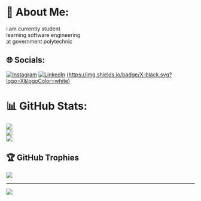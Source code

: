 # 💫 About Me:
i am currently student<br>learning software engineering<br>at government polytechnic<br>


## 🌐 Socials:
[![Instagram](https://img.shields.io/badge/Instagram-%23E4405F.svg?logo=Instagram&logoColor=white)](https://instagram.com/_.rishabh.1/) [![LinkedIn](https://img.shields.io/badge/LinkedIn-%230077B5.svg?logo=linkedin&logoColor=white)](https://linkedin.com/in/rishabh-bhalodia) [(https://img.shields.io/badge/X-black.svg?logo=X&logoColor=white)](https://x.com/BhalodiaRishabh) 
# 📊 GitHub Stats:
![](https://github-readme-stats.vercel.app/api?username=rishabh2-49&theme=dark&hide_border=false&include_all_commits=false&count_private=false)<br/>
![](https://github-readme-streak-stats.herokuapp.com/?user=rishabh2-49&theme=dark&hide_border=false)<br/>
![](https://github-readme-stats.vercel.app/api/top-langs/?username=rishabh2-49&theme=dark&hide_border=false&include_all_commits=false&count_private=false&layout=compact)

## 🏆 GitHub Trophies
![](https://github-profile-trophy.vercel.app/?username=rishabh2-49&theme=radical&no-frame=false&no-bg=false&margin-w=4)

---
[![](https://visitcount.itsvg.in/api?id=rishabh2-49&icon=0&color=0)](https://visitcount.itsvg.in)

<!-- Proudly created with GPRM ( https://gprm.itsvg.in ) -->
